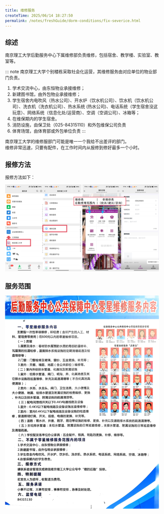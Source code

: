 ```yaml
---
title: 维修服务
createTime: 2025/06/14 18:27:50
permalink: /notes/freshGuide/dorm-conditions/fix-severice.html
---
```


## 综述

南京理工大学后勤服务中心下属维修部负责维修，包括宿舍、教学楼、实验室、教室等。  


::: note
南京理工大学个别楼栋采取社会化运营，其维修服务由对应单位的物业部门负责。
1. 学术交流中心，由东恒物业承接维修； 
2. 新建图书馆，由外包物业承接维修； 
3. 学生宿舍内电吹风（热水公司）、开水炉（饮水机公司）、饮水机（饮水机公司）、洗衣机（洗衣机公司）、热水系统 (热水公司)、电话系统（学生宿舍没这玩意）、网络系统（信息化处/运营商）、空调（空调公司）、冰箱等； 
4. 在维保期内的学生宿舍。 
5. 消防设施，由保卫处（025-84315110）和外包维保公司负责
6. 体育场馆，由体育部或外包单位负责
:::

南京理工大学的维修服部门可能是唯一一个我给不出差评的部门。  
维修非常迅速，只要有配件，在工作时间内从报修到修好最多一个小时。

## 报修方法

报修方法如下：

![维修服务](static/Fix-service-instru.png)

## 服务范围

![维修服务范围](static/fix_service_range.jpg)
